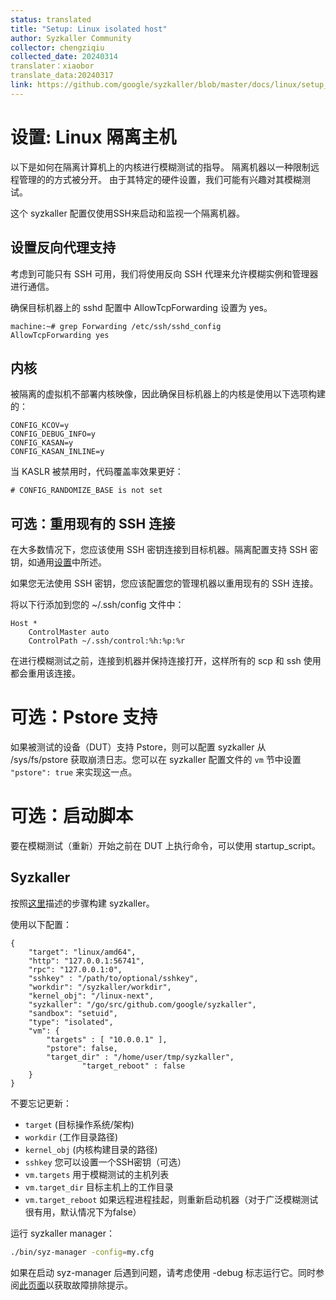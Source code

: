 ```yaml
---
status: translated
title: "Setup: Linux isolated host"
author: Syzkaller Community
collector: chengziqiu
collected_date: 20240314
translater：xiaobor
translate_data:20240317
link: https://github.com/google/syzkaller/blob/master/docs/linux/setup_linux-host_isolated.md
---
```


# 设置: Linux 隔离主机

以下是如何在隔离计算机上的内核进行模糊测试的指导。
隔离机器以一种限制远程管理的的方式被分开。
由于其特定的硬件设置，我们可能有兴趣对其模糊测试。

这个 syzkaller 配置仅使用SSH来启动和监视一个隔离机器。

## 设置反向代理支持

考虑到可能只有 SSH 可用，我们将使用反向 SSH 代理来允许模糊实例和管理器进行通信。

确保目标机器上的 sshd 配置中 AllowTcpForwarding 设置为 yes。
```
machine:~# grep Forwarding /etc/ssh/sshd_config
AllowTcpForwarding yes
```

## 内核

被隔离的虚拟机不部署内核映像，因此确保目标机器上的内核是使用以下选项构建的：
```
CONFIG_KCOV=y
CONFIG_DEBUG_INFO=y
CONFIG_KASAN=y
CONFIG_KASAN_INLINE=y
```

当 KASLR 被禁用时，代码覆盖率效果更好：
```
# CONFIG_RANDOMIZE_BASE is not set
```

## 可选：重用现有的 SSH 连接

在大多数情况下，您应该使用 SSH 密钥连接到目标机器。隔离配置支持 SSH 密钥，如通用[设置](setup.md)中所述。

如果您无法使用 SSH 密钥，您应该配置您的管理机器以重用现有的 SSH 连接。

将以下行添加到您的 ~/.ssh/config 文件中：
```
Host *
	ControlMaster auto
	ControlPath ~/.ssh/control:%h:%p:%r
```

在进行模糊测试之前，连接到机器并保持连接打开，这样所有的 scp 和 ssh 使用都会重用该连接。

# 可选：Pstore 支持


如果被测试的设备（DUT）支持 Pstore，则可以配置 syzkaller 从 /sys/fs/pstore 获取崩溃日志。您可以在 syzkaller 配置文件的 `vm` 节中设置 `"pstore": true` 来实现这一点。

# 可选：启动脚本

要在模糊测试（重新）开始之前在 DUT 上执行命令，可以使用 startup_script。

## Syzkaller

按照[这里](/docs/linux/setup.md#go-and-syzkaller)描述的步骤构建 syzkaller。

使用以下配置：
```
{
	"target": "linux/amd64",
	"http": "127.0.0.1:56741",
	"rpc": "127.0.0.1:0",
	"sshkey" : "/path/to/optional/sshkey",
	"workdir": "/syzkaller/workdir",
	"kernel_obj": "/linux-next",
	"syzkaller": "/go/src/github.com/google/syzkaller",
	"sandbox": "setuid",
	"type": "isolated",
	"vm": {
		"targets" : [ "10.0.0.1" ],
		"pstore": false,
		"target_dir" : "/home/user/tmp/syzkaller",
                "target_reboot" : false
	}
}
```

不要忘记更新：
 - `target` (目标操作系统/架构)
 - `workdir` (工作目录路径)
 - `kernel_obj` (内核构建目录的路径)
 - `sshkey` 您可以设置一个SSH密钥（可选）
 - `vm.targets` 用于模糊测试的主机列表
 - `vm.target_dir` 目标主机上的工作目录
 - `vm.target_reboot` 如果远程进程挂起，则重新启动机器（对于广泛模糊测试很有用，默认情况下为false）

运行 syzkaller manager：
``` bash
./bin/syz-manager -config=my.cfg
```
如果在启动 syz-manager 后遇到问题，请考虑使用 -debug 标志运行它。同时参阅[此页面](/docs/troubleshooting.md)以获取故障排除提示。